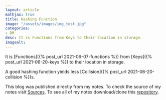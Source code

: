 ```yaml
---
layout: article
mathjax: true
title: Hashing Function
image: "/assets/images/img_test.jpg"
categories:
- DM
desc: It is Functions from Keys to their location in storage. 
imagealt: 
---
```


It is [Functions]({% post_url 2021-06-07-functions %}) from [Keys]({% post_url 2021-06-20-keys %}) to their location in storage.

A good hashing function yields less [Collision]({% post_url 2021-06-20-collision %})s.

This blog was published directly from my notes.
To check the source of my notes visit [Sources](sources.html).
To see all of my notes download/clone this [repository](https://github.com/bovem/CS).